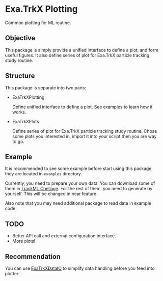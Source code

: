 # Exa.TrkX Plotting

Common plotting for ML routine.

## Objective

This package is simply provide a unified interface to define a plot, and form useful figures. It also define series of plot for Exa.TrkX particle tracking study routine.

## Structure

This package is separate into two parts:

- ExaTrkXPlotting:
    
    Define unified interface to define a plot. See examples to learn how it works.

- ExaTrkXPlots
    
    Define series of plot for Exa.TrkX particle tracking study routine. Chose some plots you interested in, import it into your script then you are way to go.
    
## Example

It is recommended to see some example before start using this package, they are located in `examples` directory.

Currently, you need to prepare your own data. You can download some of them in [TrackML Chellage](https://www.kaggle.com/c/trackml-particle-identification). For the rest of them, you need to generate by yourself. This will be changed in near feature.

Also note that you may need additional package to read data in example code.

## TODO

- Better API call and external configuration interface.
- More plots!

## Recommendation

You can use [ExaTrkXDataIO](https://github.com/rlf23240/ExaTrkXDataIO) to simplify data handling before you feed into plotter.